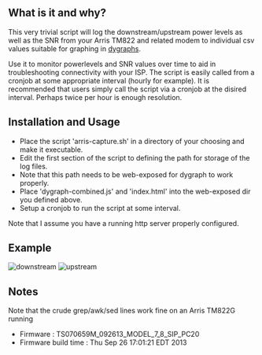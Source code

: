 ## What is it and why?
This very trivial script will log the downstream/upstream power levels as well as the SNR from your Arris TM822 and related modem to individual csv values suitable for graphing in [dygraphs](http://github.com/danvk/dygraphs).

Use it to monitor powerlevels and SNR values over time to aid in troubleshooting connectivity with your ISP. The script is easily called from a cronjob at some appropriate interval (hourly for example). It is recommended that users simply call the script via a cronjob at the disired interval. Perhaps twice per hour is enough resolution.

## Installation and Usage
* Place the script 'arris-capture.sh' in a directory of your choosing and make it executable.
* Edit the first section of the script to defining the path for storage of the log files.
* Note that this path needs to be web-exposed for dygraph to work properly.
* Place 'dygraph-combined.js' and 'index.html' into the web-exposed dir you defined above.
* Setup a cronjob to run the script at some interval.

Note that I assume you have a running http server properly configured.

## Example
![downstream](http://s19.postimg.org/ipxbyyr8z/downstream.png)
![upstream](http://s19.postimg.org/7euoalkdv/upstream.png)

## Notes
Note that the crude grep/awk/sed lines work fine on an Arris TM822G running
* Firmware            : TS070659M_092613_MODEL_7_8_SIP_PC20
* Firmware build time : Thu Sep 26 17:01:21 EDT 2013
